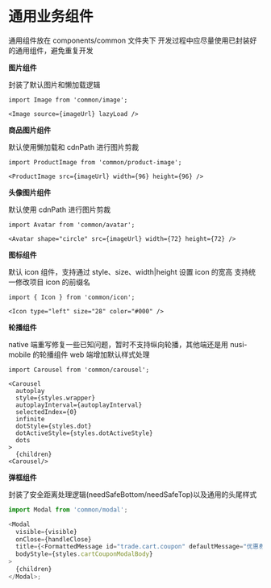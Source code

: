 # 通用业务组件

通用组件放在 components/common 文件夹下
开发过程中应尽量使用已封装好的通用组件，避免重复开发

**图片组件**

封装了默认图片和懒加载逻辑

```
import Image from 'common/image';

<Image source={imageUrl} lazyLoad />

```

**商品图片组件**

默认使用懒加载和 cdnPath 进行图片剪裁

```
import ProductImage from 'common/product-image';

<ProductImage src={imageUrl} width={96} height={96} />

```

**头像图片组件**

默认使用 cdnPath 进行图片剪裁

```
import Avatar from 'common/avatar';

<Avatar shape="circle" src={imageUrl} width={72} height={72} />

```

**图标组件**

默认 icon 组件，支持通过 style、size、width|height 设置 icon 的宽高
支持统一修改项目 icon 的前缀名

```
import { Icon } from 'common/icon';

<Icon type="left" size="28" color="#000" />
```

**轮播组件**

native 端重写修复一些已知问题，暂时不支持纵向轮播，其他端还是用 nusi-mobile 的轮播组件
web 端增加默认样式处理

```
import Carousel from 'common/carousel';

<Carousel
  autoplay
  style={styles.wrapper}
  autoplayInterval={autoplayInterval}
  selectedIndex={0}
  infinite
  dotStyle={styles.dot}
  dotActiveStyle={styles.dotActiveStyle}
  dots
>
  {children}
<Carousel/>
```

**弹框组件**

封装了安全距离处理逻辑(needSafeBottom/needSafeTop)以及通用的头尾样式

```js
import Modal from 'common/modal';

<Modal
  visible={visible}
  onClose={handleClose}
  title={<FormattedMessage id="trade.cart.coupon" defaultMessage="优惠券" />}
  bodyStyle={styles.cartCouponModalBody}
>
  {children}
</Modal>;
```
